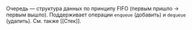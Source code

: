 Очередь — структура данных по принципу FIFO (первым пришло → первым вышло). Поддерживает операции `enqueue` (добавить) и `dequeue` (удалить). См. также [[Стек]].